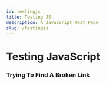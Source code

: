 ```yaml
---
id: testingjs
title: Testing JS 
description: A JavaScript Test Page
slug: /testingjs
---
```

# Testing JavaScript

### Trying To Find A Broken Link
